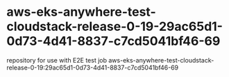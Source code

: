 # aws-eks-anywhere-test-cloudstack-release-0-19-29ac65d1-0d73-4d41-8837-c7cd5041bf46-69
repository for use with E2E test job aws-eks-anywhere-test-cloudstack-release-0-19:29ac65d1-0d73-4d41-8837-c7cd5041bf46-69
